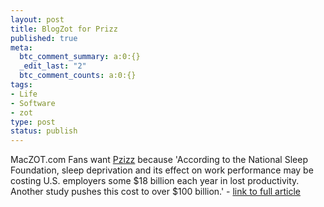 ```yaml
--- 
layout: post
title: BlogZot for Prizz
published: true
meta: 
  btc_comment_summary: a:0:{}
  _edit_last: "2"
  btc_comment_counts: a:0:{}
tags: 
- Life
- Software
- zot
type: post
status: publish
---
```

MacZOT.com Fans want [Pzizz](//pzizz.com') because 'According to the National Sleep Foundation, sleep deprivation and its effect on work performance may be costing U.S. employers some $18 billion each year in lost productivity. Another study pushes this cost to over $100 billion.' - [link to full article](//www.super-solutions.com/SleepDeprivation_WorkerProductivity.asp')
